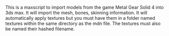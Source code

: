 This is a maxscript to import models from the game Metal Gear Solid 4 into 3ds max. It will import the mesh, bones, skinning information. It will automatically apply textures but you must have them in a folder named textures within the same directory as the mdn file. The textures must also be named their hashed filename.
